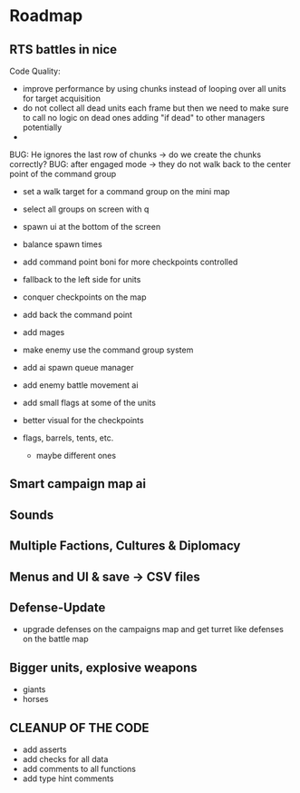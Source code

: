 # Roadmap

## RTS battles in nice

Code Quality:

- improve performance by using chunks instead of looping over all units 
  for target acquisition
- do not collect all dead units each frame
  but then we need to make sure to call no logic on dead ones
  adding "if dead" to other managers potentially
- 

BUG: He ignores the last row of chunks -> do we create the chunks correctly?
BUG: after engaged mode -> they do not walk back to the center point of the command group

- set a walk target for a command group on the mini map
- select all groups on screen with q

- spawn ui at the bottom of the screen

- balance spawn times
- add command point boni for more checkpoints controlled

- fallback to the left side for units
- conquer checkpoints on the map
- add back the command point

- add mages

- make enemy use the command group system
- add ai spawn queue manager 
- add enemy battle movement ai 

- add small flags at some of the units

- better visual for the checkpoints
- flags, barrels, tents, etc.
  - maybe different ones 

## Smart campaign map ai 

## Sounds 

## Multiple Factions, Cultures & Diplomacy

## Menus and UI & save -> CSV files

## Defense-Update
- upgrade defenses on the campaigns map and get 
  turret like defenses on the battle map

## Bigger units, explosive weapons
- giants
- horses


## CLEANUP OF THE CODE
- add asserts
- add checks for all data
- add comments to all functions
- add type hint comments


